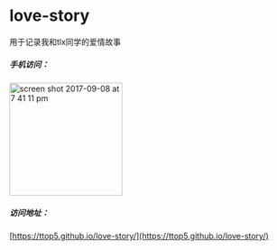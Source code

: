 # love-story

用于记录我和tlx同学的爱情故事

##### 手机访问：

<img width="200" alt="screen shot 2017-09-08 at 7 41 11 pm" src="https://user-images.githubusercontent.com/9512362/30210119-c77395e8-94cd-11e7-8fd7-ffee4a24b554.png">

##### 访问地址：

[https://ttop5.github.io/love-story/](https://ttop5.github.io/love-story/)
